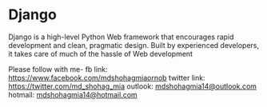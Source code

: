 # Django
Django is a high-level Python Web framework that encourages rapid development and clean, pragmatic design. Built by experienced developers, it takes care of much of the hassle of Web development

Please follow with me- fb link: https://www.facebook.com/mdshohagmiaornob twitter link: https://twitter.com/md_shohag_mia outlook: mdshohagmia14@outlook.com hotmail: mdshohagmia14@hotmail.com
